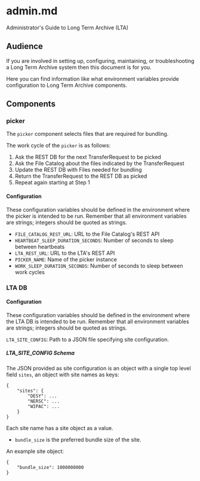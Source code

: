 # admin.md
Administrator's Guide to Long Term Archive (LTA)

## Audience
If you are involved in setting up, configuring, maintaining,
or troubleshooting a Long Term Archive system then this document
is for you.

Here you can find information like what environment variables
provide configuration to Long Term Archive components.

## Components

### picker
The `picker` component selects files that are required for bundling.

The work cycle of the `picker` is as follows:

1. Ask the REST DB for the next TransferRequest to be picked
2. Ask the File Catalog about the files indicated by the TransferRequest
3. Update the REST DB with Files needed for bundling
4. Return the TransferRequest to the REST DB as picked
5. Repeat again starting at Step 1

#### Configuration
These configuration variables should be defined in the environment
where the picker is intended to be run. Remember that all environment
variables are strings; integers should be quoted as strings.

- `FILE_CATALOG_REST_URL`: URL to the File Catalog's REST API
- `HEARTBEAT_SLEEP_DURATION_SECONDS`: Number of seconds to sleep between heartbeats
- `LTA_REST_URL`: URL to the LTA's REST API
- `PICKER_NAME`: Name of the picker instance
- `WORK_SLEEP_DURATION_SECONDS`: Number of seconds to sleep between work cycles

### LTA DB

#### Configuration
These configuration variables should be defined in the environment
where the LTA DB is intended to be run. Remember that all environment
variables are strings; integers should be quoted as strings.

`LTA_SITE_CONFIG`: Path to a JSON file specifying site configuration.

##### LTA_SITE_CONFIG Schema
The JSON provided as site configuration is an object with a single top
level field `sites`, an object with site names as keys:

    {
        "sites": {
            "DESY": ...
            "NERSC": ...
            "WIPAC": ...
        }
    }

Each site name has a site object as a value.

- `bundle_size` is the preferred bundle size of the site.

An example site object:

    {
        "bundle_size": 1000000000
    }
